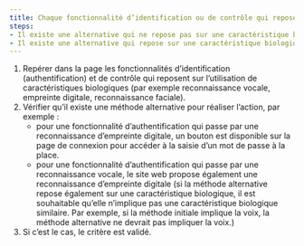 ```yaml
---
title: Chaque fonctionnalité d’identification ou de contrôle qui repose sur l’utilisation de [caractéristique biologique](#caracteristique-biologique) de l’utilisateur respecte-t-elle une de ces conditions ?
steps:
- Il existe une alternative qui ne repose pas sur une caractéristique biologique de l’utilisateur ;
- Il existe une alternative qui repose sur une caractéristique biologique de l’utilisateur qui soit suffisamment différente.
---
```

1. Repérer dans la page les fonctionnalités d’identification (authentification) et de contrôle qui reposent sur l’utilisation de caractéristiques biologiques (par exemple reconnaissance vocale, empreinte digitale, reconnaissance faciale).
2. Vérifier qu’il existe une méthode alternative pour réaliser l’action, par exemple : 
	- pour une fonctionnalité d’authentification qui passe par une reconnaissance d’empreinte digitale, un bouton est disponible sur la page de connexion pour accéder à la saisie d’un mot de passe à la place.
	- pour une fonctionnalité d’authentification qui passe par une reconnaissance vocale, le site web propose également une reconnaissance d’empreinte digitale (si la méthode alternative repose également sur une caractéristique biologique, il est souhaitable qu’elle n’implique pas une caractéristique biologique similaire. Par exemple, si la méthode initiale implique la voix, la méthode alternative ne devrait pas impliquer la voix.)
3. Si c’est le cas, le critère est validé.
